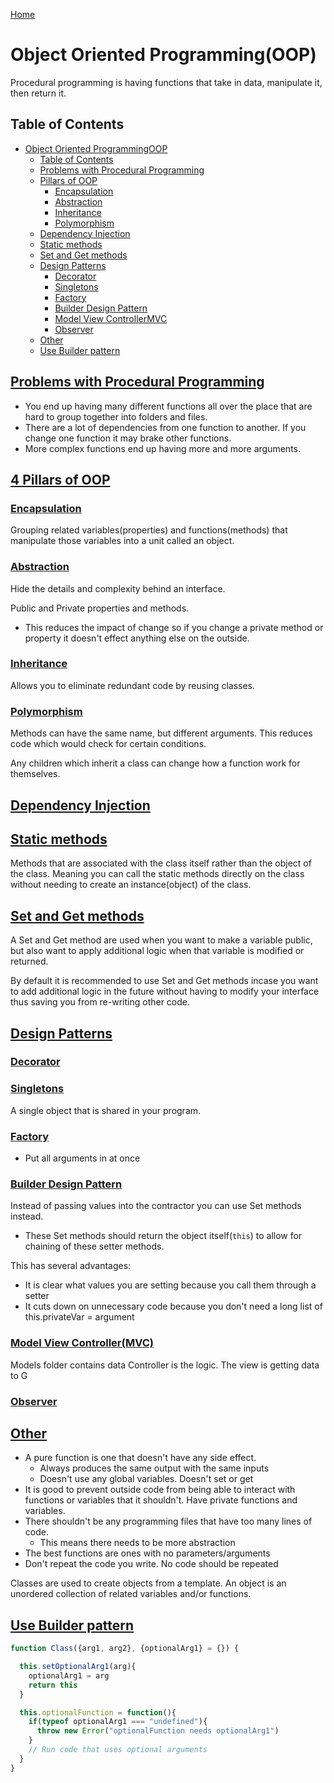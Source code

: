 [Home](./README.md)

# Object Oriented Programming(OOP)

Procedural programming is having functions that take in data, manipulate it, then return it.

## Table of Contents

<!-- TOC -->

- [Object Oriented ProgrammingOOP](#object-oriented-programmingoop)
  - [Table of Contents](#table-of-contents)
  - [Problems with Procedural Programming](#problems-with-procedural-programming)
  - [Pillars of OOP](#pillars-of-oop)
    - [Encapsulation](#encapsulation)
    - [Abstraction](#abstraction)
    - [Inheritance](#inheritance)
    - [Polymorphism](#polymorphism)
  - [Dependency Injection](#dependency-injection)
  - [Static methods](#static-methods)
  - [Set and Get methods](#set-and-get-methods)
  - [Design Patterns](#design-patterns)
    - [Decorator](#decorator)
    - [Singletons](#singletons)
    - [Factory](#factory)
    - [Builder Design Pattern](#builder-design-pattern)
    - [Model View ControllerMVC](#model-view-controllermvc)
    - [Observer](#observer)
  - [Other](#other)
  - [Use Builder pattern](#use-builder-pattern)

<!-- /TOC -->

## [Problems with Procedural Programming](#table-of-contents)
- You end up having many different functions all over the place that are hard to group together into folders and files.
- There are a lot of dependencies from one function to another. If you change one function it may brake other functions.
- More complex functions end up having more and more arguments.

## [4 Pillars of OOP](#table-of-contents)

### [Encapsulation](#table-of-contents)
Grouping related variables(properties) and functions(methods) that manipulate those variables into a unit called an object.

### [Abstraction](#table-of-contents)
Hide the details and complexity behind an interface.

Public and Private properties and methods.

- This reduces the impact of change so if you change a private method or property it doesn't effect anything else on the outside.

### [Inheritance](#table-of-contents)
Allows you to eliminate redundant code by reusing classes.

### [Polymorphism](#table-of-contents)
Methods can have the same name, but different arguments. This reduces code which would check for certain conditions.

Any children which inherit a class can change how a function work for themselves.

## [Dependency Injection](#table-of-contents)

## [Static methods](#table-of-contents)
Methods that are associated with the class itself rather than the object of the class. Meaning you can call the static methods directly on the class without needing to create an instance(object) of the class.

## [Set and Get methods](#table-of-contents)
A Set and Get method are used when you want to make a variable public, but also want to apply additional logic when that variable is modified or returned.

By default it is recommended to use Set and Get methods incase you want to add additional logic in the future without having to modify your interface thus saving you from re-writing other code.

## [Design Patterns](#table-of-contents)
### [Decorator](#table-of-contents)
### [Singletons](#table-of-contents)
A single object that is shared in your program.

### [Factory](#table-of-contents)
- Put all arguments in at once
### [Builder Design Pattern](#table-of-contents)
Instead of passing values into the contractor you can use Set methods instead.
  - These Set methods should return the object itself(`this`) to allow for chaining of these setter methods.

This has several advantages:
- It is clear what values you are setting because you call them through a setter
- It cuts down on unnecessary code because you don't need a long list of this.privateVar = argument

### [Model View Controller(MVC)](#table-of-contents)
Models folder contains data
Controller is the logic.
The view is getting data to G

### [Observer](#table-of-contents)

## [Other](#table-of-contents)
- A pure function is one that doesn't have any side effect.
  - Always produces the same output with the same inputs
  - Doesn't use any global variables. Doesn't set or get
- It is good to prevent outside code from being able to interact with functions or variables that it shouldn't. Have private functions and variables.
- There shouldn't be any programming files that have too many lines of code.
  - This means there needs to be more abstraction
- The best functions are ones with no parameters/arguments
- Don't repeat the code you write. No code should be repeated

Classes are used to create objects from a template.
An object is an unordered collection of related variables and/or functions.

## [Use Builder pattern](#table-of-contents)
```javascript
function Class({arg1, arg2}, {optionalArg1} = {}) {

  this.setOptionalArg1(arg){
    optionalArg1 = arg
    return this
  }

  this.optionalFunction = function(){
    if(typeof optionalArg1 === "undefined"){
      throw new Error("optionalFunction needs optionalArg1")
    }
    // Run code that uses optional arguments
  }
}
```